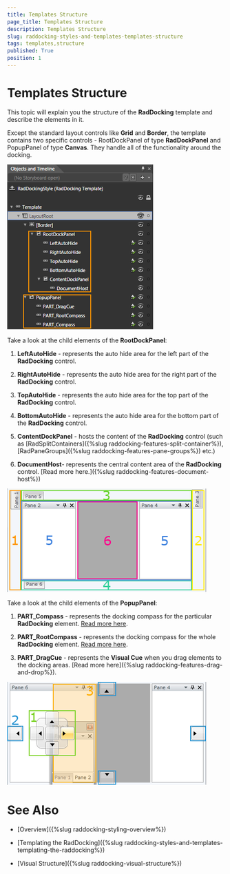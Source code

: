 ```yaml
---
title: Templates Structure
page_title: Templates Structure
description: Templates Structure
slug: raddocking-styles-and-templates-templates-structure
tags: templates,structure
published: True
position: 1
---
```


# Templates Structure

This topic will explain you the structure of the __RadDocking__ template and describe the elements in it.

Except the standard layout controls like __Grid__ and __Border__, the template contains two specific controls - RootDockPanel of type __RadDockPanel__ and PopupPanel of type __Canvas__. They handle all of the functionality around the docking.

![](images/RadDocking_Structure_01.png)

Take a look at the child elements of the __RootDockPanel__:

1. __LeftAutoHide__ - represents the auto hide area for the left part of the __RadDocking__ control.

1. __RightAutoHide__ - represents the auto hide area for the right part of the __RadDocking__ control.

1. __TopAutoHide__ - represents the auto hide area for the top part of the __RadDocking__ control.

1. __BottomAutoHide__ - represents the auto hide area for the bottom part of the __RadDocking__ control.

1. __ContentDockPanel__ - hosts the content of the __RadDocking__ control (such as [RadSplitContainers]({%slug raddocking-features-split-container%}), [RadPaneGroups]({%slug raddocking-features-pane-groups%}) etc.)

1. __DocumentHost__- represents the central content area of the __RadDocking__ control. [Read more here.]({%slug raddocking-features-document-host%})

![](images/RadDocking_Structure_02.png)

Take a look at the child elements of the __PopupPanel__:

1. __PART_Compass__ - represents the docking compass for the particular __RadDocking__ element. [Read more here](#Compass).

1. __PART_RootCompass__ - represents the docking compass for the whole __RadDocking__ element. [Read more here](#Root_Compass).

1. __PART_DragCue__ - represents the __Visual Cue__ when you drag elements to the docking areas. [Read more here]({%slug raddocking-features-drag-and-drop%}).

![](images/RadDocking_Structure_03.png)

# See Also

 * [Overview]({%slug raddocking-styling-overview%})

 * [Templating the RadDocking]({%slug raddocking-styles-and-templates-templating-the-raddocking%})

 * [Visual Structure]({%slug raddocking-visual-structure%})
